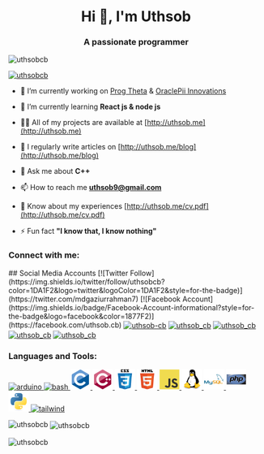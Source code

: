 <h1 align="center">Hi 👋, I'm Uthsob</h1>
<h3 align="center">A passionate programmer</h3>

<p align="left"> <img src="https://komarev.com/ghpvc/?username=uthsobcb&label=Profile%20views&color=0e75b6&style=flat" alt="uthsobcb" /> </p>

<p align="left"> <a href="https://github.com/ryo-ma/github-profile-trophy"><img src="https://github-profile-trophy.vercel.app/?username=uthsobcb" alt="uthsobcb" /></a> </p>

- 🔭 I’m currently working on [Prog Theta](https://github.com/Prog-Theta) & [OraclePii Innovations](https://oraclepii.com)

- 🌱 I’m currently learning **React js & node js**

- 👨‍💻 All of my projects are available at [http://uthsob.me](http://uthsob.me)

- 📝 I regularly write articles on [http://uthsob.me/blog](http://uthsob.me/blog)

- 💬 Ask me about **C++**

- 📫 How to reach me **uthsob9@gmail.com**

- 📄 Know about my experiences [http://uthsob.me/cv.pdf](http://uthsob.me/cv.pdf)

- ⚡ Fun fact **"I know that, I know nothing"**

<h3 align="left">Connect with me:</h3>
<p align="left">
  ## Social Media Accounts
[![Twitter Follow](https://img.shields.io/twitter/follow/uthsobcb?color=1DA1F2&logo=twitter&logoColor=1DA1F2&style=for-the-badge)](https://twitter.com/mdgaziurrahman7)
[![Facebook Account](https://img.shields.io/badge/Facebook-Account-informational?style=for-the-badge&logo=facebook&color=1877F2)](https://facebook.com/uthsob.cb)
<a href="https://linkedin.com/in/uthsob-cb" target="blank"><img align="center" src="https://raw.githubusercontent.com/rahuldkjain/github-profile-readme-generator/neutral-icons/src/images/icons/Social/linked-in-alt.svg" alt="uthsob-cb" height="30" width="40" /></a>
<a href="https://instagram.com/uthsob_cb" target="blank"><img align="center" src="https://raw.githubusercontent.com/rahuldkjain/github-profile-readme-generator/neutral-icons/src/images/icons/Social/instagram.svg" alt="uthsob_cb" height="30" width="40" /></a>
<a href="https://www.codechef.com/users/uthsob_cb" target="blank"><img align="center" src="https://cdn.jsdelivr.net/npm/simple-icons@3.1.0/icons/codechef.svg" alt="uthsob_cb" height="30" width="40" /></a>
<a href="https://www.hackerrank.com/uthsob_cb" target="blank"><img align="center" src="https://raw.githubusercontent.com/rahuldkjain/github-profile-readme-generator/neutral-icons/src/images/icons/Social/hackerrank.svg" alt="uthsob_cb" height="30" width="40" /></a>
<a href="https://codeforces.com/profile/uthsob_cb" target="blank"><img align="center" src="https://cdn.jsdelivr.net/npm/simple-icons@3.0.1/icons/codeforces.svg" alt="uthsob_cb" height="30" width="40" /></a>
</p>

<h3 align="left">Languages and Tools:</h3>
<p align="left"> <a href="https://www.arduino.cc/" target="_blank"> <img src="https://cdn.worldvectorlogo.com/logos/arduino-1.svg" alt="arduino" width="40" height="40"/> </a> <a href="https://www.gnu.org/software/bash/" target="_blank"> <img src="https://www.vectorlogo.zone/logos/gnu_bash/gnu_bash-icon.svg" alt="bash" width="40" height="40"/> </a> <a href="https://www.cprogramming.com/" target="_blank"> <img src="https://raw.githubusercontent.com/devicons/devicon/master/icons/c/c-original.svg" alt="c" width="40" height="40"/> </a> <a href="https://www.w3schools.com/cpp/" target="_blank"> <img src="https://raw.githubusercontent.com/devicons/devicon/master/icons/cplusplus/cplusplus-original.svg" alt="cplusplus" width="40" height="40"/> </a> <a href="https://www.w3schools.com/css/" target="_blank"> <img src="https://raw.githubusercontent.com/devicons/devicon/master/icons/css3/css3-original-wordmark.svg" alt="css3" width="40" height="40"/> </a> <a href="https://www.w3.org/html/" target="_blank"> <img src="https://raw.githubusercontent.com/devicons/devicon/master/icons/html5/html5-original-wordmark.svg" alt="html5" width="40" height="40"/> </a> <a href="https://developer.mozilla.org/en-US/docs/Web/JavaScript" target="_blank"> <img src="https://raw.githubusercontent.com/devicons/devicon/master/icons/javascript/javascript-original.svg" alt="javascript" width="40" height="40"/> </a> <a href="https://www.linux.org/" target="_blank"> <img src="https://raw.githubusercontent.com/devicons/devicon/master/icons/linux/linux-original.svg" alt="linux" width="40" height="40"/> </a> <a href="https://www.mysql.com/" target="_blank"> <img src="https://raw.githubusercontent.com/devicons/devicon/master/icons/mysql/mysql-original-wordmark.svg" alt="mysql" width="40" height="40"/> </a> <a href="https://www.php.net" target="_blank"> <img src="https://raw.githubusercontent.com/devicons/devicon/master/icons/php/php-original.svg" alt="php" width="40" height="40"/> </a> <a href="https://www.python.org" target="_blank"> <img src="https://raw.githubusercontent.com/devicons/devicon/master/icons/python/python-original.svg" alt="python" width="40" height="40"/> </a> <a href="https://tailwindcss.com/" target="_blank"> <img src="https://www.vectorlogo.zone/logos/tailwindcss/tailwindcss-icon.svg" alt="tailwind" width="40" height="40"/> </a> </p>

<p><img align="left" src="https://github-readme-stats.vercel.app/api/top-langs?username=uthsobcb&show_icons=true&locale=en&layout=compact" alt="uthsobcb" /></p>

<p>&nbsp;<img align="center" src="https://github-readme-stats.vercel.app/api?username=uthsobcb&show_icons=true&locale=en" alt="uthsobcb" /></p>

<p><img align="center" src="https://github-readme-streak-stats.herokuapp.com/?user=uthsobcb&" alt="uthsobcb" /></p>
